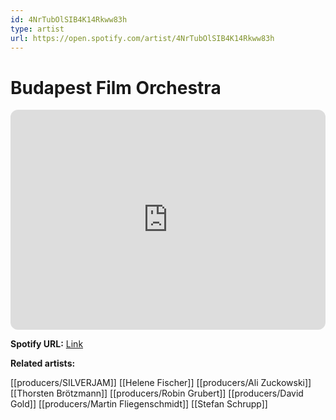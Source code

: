 ```yaml
---
id: 4NrTubOlSIB4K14Rkww83h
type: artist
url: https://open.spotify.com/artist/4NrTubOlSIB4K14Rkww83h
---
```

# Budapest Film Orchestra

<iframe style="border-radius:12px" src="https://open.spotify.com/embed/artist/4NrTubOlSIB4K14Rkww83h" width="100%" height="352" frameBorder="0" allowfullscreen="" allow="autoplay; clipboard-write; encrypted-media; fullscreen; picture-in-picture" loading="lazy"></iframe>

**Spotify URL:** [Link](https://open.spotify.com/artist/4NrTubOlSIB4K14Rkww83h)

**Related artists:**

[[producers/SILVERJAM]]
[[Helene Fischer]]
[[producers/Ali Zuckowski]]
[[Thorsten Brötzmann]]
[[producers/Robin Grubert]]
[[producers/David Gold]]
[[producers/Martin Fliegenschmidt]]
[[Stefan Schrupp]]
